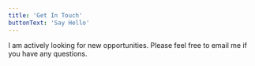 ```yaml
---
title: 'Get In Touch'
buttonText: 'Say Hello'
---
```


I am actively looking for new opportunities. Please feel free to email me if
you have any questions.
